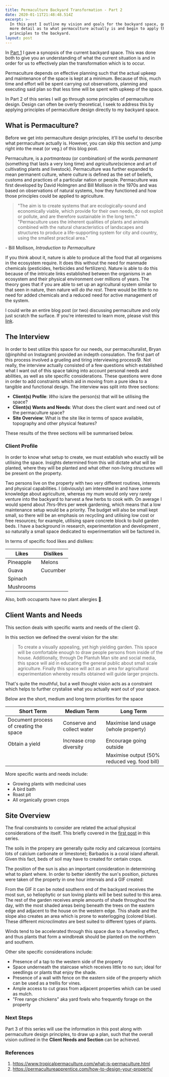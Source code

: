 ```yaml
---
title: Permaculture Backyard Transformation - Part 2
date: 2020-01-11T21:48:48.514Z
excerpt: >-
  In this post I outline my vision and goals for the backyard space, go into
  more detail as to what permaculture actually is and begin to apply those
  principles to the backyard. 
layout: post
---
```

In [Part 1](https://www.deplantuhman.com/posts/permaculture-backyard-transformation-part-1/) I gave a synopsis of the current backyard space. This was done both to give you an understanding of what the current situation is and in order for us to effectively plan the transformation which is to occur. 

Permaculture depends on effective planning such that the actual upkeep and maintenance of the space is kept at a minimum. Because of this, much time and effort will be spent carrying out observations, planning and executing said plan so that less time will be spent with upkeep of the space.  

In Part 2 of this series I will go through some principles of permaculture design. Design can often be overly theoretical, I seek to address this by applying principles of permacutlure design directly to my backyard space. 

## What is Permaculture?

Before we get into permaculture design principles, it'll be useful to describe what permaculture actually is. However, you can skip this section and jump right into the meat (or veg.) of this blog post.

Permaculture, is a _portmanteau_ (or combination) of the words _permanent_ (something that lasts a very long time) and _agriculture_(science and art of cultivating plants and livestock). Permaculture was further expanded to mean permanent culture, where culture is defined as the set of beliefs, customs and practices of a particular nation or people. Permaculture was first developed by David Holmgren and Bill Mollison in the 1970s and was based on observations of natural systems, how they functioned and how those principles could be applied to agriculture. 

> "The aim is to create systems that are ecologically-sound and economically viable, which provide for their own needs, do not exploit or pollute, and are therefore sustainable in the long term." 
"Permaculture uses the inherent qualities of plants and animals combined with the natural characteristics of landscapes and structures to produce a life-supporting system for city and country, using the smallest practical area."

\- Bill Mollison, _Introduction to Permaculture_ 

If you think about it, nature is able to produce all the food that all organisms in the ecosystem require. It does this without the need for manmade chemicals (pesticides, herbicides and fertilizers). Nature is able to do this because of the intricate links established between the organisms in an ecosystem and their physical environment over millions of years. The theory goes that if you are able to set up an agricultural system similar to that seen in nature, then nature will _do the rest_. There would be little to no need for added chemicals and a reduced need for active management of the system.  

I could write an entire blog post (or two) discussing permaculture and only just scratch the surface. If you're interested to learn more, please visit this [link](https://www.tropicalpermaculture.com/permaculture-principles.html).

## The Interview

In order to best utilize this space for our needs, our permaculturalist, Bryan (@inphihd on Instagram) provided an indepth consulation. The first part of this process involved a grueling and tiring interviewing process😰. Not really, the interview actually consisted of a few questions which established what I want out of this space taking into account personal needs and abilities, as well as site specific considerations. These questions were done in order to add constraints which aid in moving from a pure idea to a tangible and functional design. The interview was split into three sections:

- **Client(s) Profile**: _Who_ is/are the person(s) that will be utilising the space?
- **Client(s) Wants and Needs**: What does the client want and need out of the permaculture space?
- **Site Overview**: What is the site like in terms of space available, topography and other physical features?

These results of the three sections will be summarised below.

### Client Profile

In order to know what setup to create, we must establish who exactly will be utilising the space. Insights determined from this will dictate what will be planted, where they will be planted and what other non-living structures will be present on the property. 

Two persons live on the property with two very different routines, interests and physical capabilities. I (obviously) am interested in and have some knowledge about agriculture, whereas my mum would only very rarely venture into the backyard to harvest a few herbs to cook with. On average I would spend about 7hrs-9hrs per week gardening, which means that a low maintenance setup would be a priority. The budget will also be small kept small, so there will be an emphasis on recycling and utilising low cost or free resources; for example, utilising spare concrete block to build garden beds. I have a background in research, experimentation and development , so naturally a small space dedicated to experimentation will be factored in. 

In terms of specific food likes and dislikes:

| Likes     | Dislikes |
|-----------|----------|
| Pineapple | Melons   |
| Guava     | Cucumber |
| Spinach   |          |
| Mushrooms |          |

Also, both occupants have no plant allergies 🙌.

## Client Wants and Needs

This section deals with specific wants and needs of the client 😲. 

In this section we defined the overal vision for the site:

> To create a visually appealing, yet high yielding garden. This space will be comfortable enough to draw people persons from inside of the house. Additionally, through De Plantuh Man site and social media, this space will aid in educating the general public about small scale agriculture. Finally this space will act as an area for agricultural experimentation whereby results obtained will guide larger projects.

That's quite the mouthful, but a well thought vision acts as a constraint which helps to further crystalise what you actually want out of your space. 

Below are the short, medium and long term priorities for the space

| Short Term                             | Medium Term                | Long Term                                    |
|----------------------------------------|----------------------------|----------------------------------------------|
| Document process of creating the space | Conserve and collect water | Maximise land usage (whole property)                          |
| Obtain a yield                         | Increase crop diversity    | Encourage going outside                      |
|                                        |                            | Maximise output (50% reduced veg. food bill) |

More specific wants and needs include:

- Growing plants with medicinal uses
- A bird bath
- Roast pit
- All organically grown crops

## Site Overview

The final constraints to consider are related the actual physical considerations of the itself. This briefly covered in the [first post](https://www.deplantuhman.com/posts/permaculture-backyard-transformation-part-1/) in this series. 

The soils in the propery are generally quite rocky and calcareous (contains lots of calcium carbonate or limestone); Barbados is a coral island afterall. Given this fact, beds of soil may have to created for certain crops. 

The position of the sun is also an important consideration in determining what to plant where. In order to better identify the sun's position, pictures were taken of the property in one hour intervals and a GIF created:

From the GIF it can be noted southern end of the backyard receives the most sun, so heliophytic or sun loving plants will be best suited to this area. The rest of the garden receives ample amounts of shade throughout the day, with the most shaded areas being beneath the trees on the eastern edge and adjacent to the house on the western edge. This shade and the slope also creates an area which is prone to waterlogging (colored blue). These different _microclimates_ are best suited to different types of plants.

Winds tend to be accelerated through this space due to a funneling effect, and thus plants that form a windbreak should be planted on the northern and southern.

Other site specific considerations include:

- Presence of a tap to the western side of the property
- Space underneath the staircase which receives little to no sun; ideal for seedlings or plants that enjoy the shade. 
- Presence of a wall with fence on the eastern side of the property which can be used as a trellis for vines.
- Ample access to cut grass from adjacent properties which can be used as mulch. 
- "Free range chickens" aka yard fowls who frequently forage on the property

### Next Steps

Part 3 of this series will use the information in this post along with permaculture design principles, to draw up a plan, such that the overall vision outlined in the **Client Needs and Section** can be achieved. 

### References
1. https://www.tropicalpermaculture.com/what-is-permaculture.html
2. https://permacultureapprentice.com/how-to-design-your-property/

